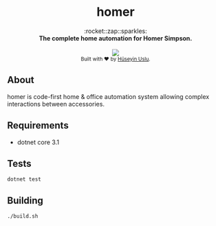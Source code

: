 <h1 align="center">homer</h1>

<div align="center">
  :rocket::zap::sparkles:
</div>
<div align="center">
  <strong>The complete home automation for Homer Simpson.</strong>
</div>

<br />

<div align="center">
   <a href='https://github.com/bonesoul/homer/actions'>
     <img src='https://github.com/bonesoul/homer/workflows/build/badge.svg'/>
   </a>
</div>

<div align="center">
  <sub>Built with ❤︎ by <a href="https://github.com/bonesoul">Hüseyin Uslu</a>.</sub>
</div>

## About

homer is code-first home & office automation system allowing complex interactions between accessories.

## Requirements

 - dotnet core 3.1
 
## Tests

```
dotnet test
``` 

## Building

```
./build.sh
```
